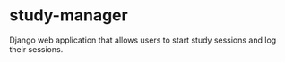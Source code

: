 # study-manager

Django web application that allows users to start study sessions and log their sessions.
